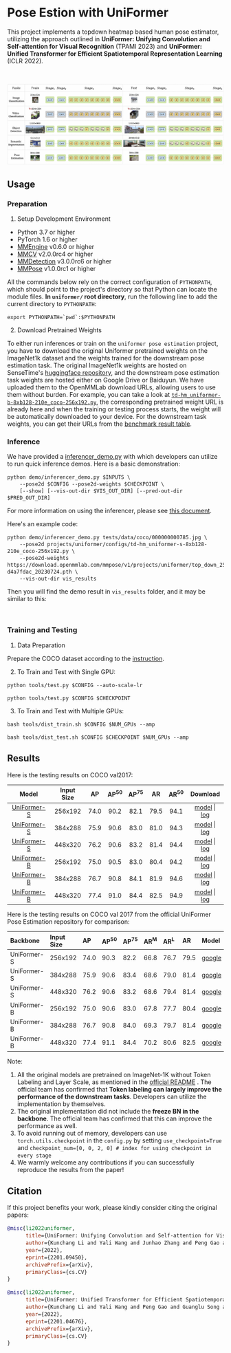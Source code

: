 # Pose Estion with UniFormer

This project implements a topdown heatmap based human pose estimator, utilizing the approach outlined in **UniFormer: Unifying Convolution and Self-attention for Visual Recognition** (TPAMI 2023) and **UniFormer: Unified Transformer for Efficient Spatiotemporal Representation Learning** (ICLR 2022).

<img src="https://raw.githubusercontent.com/Sense-X/UniFormer/main/figures/framework.png" alt><br>

<img src="https://raw.githubusercontent.com/Sense-X/UniFormer/main/figures/dense_adaption.jpg" alt><br>

## Usage

### Preparation

1. Setup Development Environment

- Python 3.7 or higher
- PyTorch 1.6 or higher
- [MMEngine](https://github.com/open-mmlab/mmengine) v0.6.0 or higher
- [MMCV](https://github.com/open-mmlab/mmcv) v2.0.0rc4 or higher
- [MMDetection](https://github.com/open-mmlab/mmdetection) v3.0.0rc6 or higher
- [MMPose](https://github.com/open-mmlab/mmpose) v1.0.0rc1 or higher

All the commands below rely on the correct configuration of `PYTHONPATH`, which should point to the project's directory so that Python can locate the module files. **In `uniformer/` root directory**, run the following line to add the current directory to `PYTHONPATH`:

```shell
export PYTHONPATH=`pwd`:$PYTHONPATH
```

2. Download Pretrained Weights

To either run inferences or train on the `uniformer pose estimation` project, you have to download the original Uniformer pretrained weights on the ImageNet1k dataset and the weights trained for the downstream pose estimation task. The original ImageNet1k weights are hosted on SenseTime's [huggingface repository](https://huggingface.co/Sense-X/uniformer_image), and the downstream pose estimation task weights are hosted either on Google Drive or Baiduyun. We have uploaded them to the OpenMMLab download URLs, allowing users to use them without burden. For example, you can take a look at [`td-hm_uniformer-b-8xb128-210e_coco-256x192.py`](./configs/td-hm_uniformer-b-8xb128-210e_coco-256x192.py#62), the corresponding pretrained weight URL is already here and when the training or testing process starts, the weight will be automatically downloaded to your device. For the downstream task weights, you can get their URLs from the [benchmark result table](#results).

### Inference

We have provided a [inferencer_demo.py](../../demo/inferencer_demo.py) with which developers can utilize to run quick inference demos. Here is a basic demonstration:

```shell
python demo/inferencer_demo.py $INPUTS \
    --pose2d $CONFIG --pose2d-weights $CHECKPOINT \
    [--show] [--vis-out-dir $VIS_OUT_DIR] [--pred-out-dir $PRED_OUT_DIR]
```

For more information on using the inferencer, please see [this document](https://mmpose.readthedocs.io/en/latest/user_guides/inference.html#out-of-the-box-inferencer).

Here's an example code:

```shell
python demo/inferencer_demo.py tests/data/coco/000000000785.jpg \
    --pose2d projects/uniformer/configs/td-hm_uniformer-s-8xb128-210e_coco-256x192.py \
    --pose2d-weights https://download.openmmlab.com/mmpose/v1/projects/uniformer/top_down_256x192_global_small-d4a7fdac_20230724.pth \
    --vis-out-dir vis_results
```

Then you will find the demo result in `vis_results` folder, and it may be similar to this:

<img src="https://github.com/open-mmlab/mmpose/assets/7219519/6f939457-d714-477a-9cc7-27aa98acc4af" height="360px" alt><br>

### Training and Testing

1. Data Preparation

Prepare the COCO dataset according to the [instruction](https://mmpose.readthedocs.io/en/latest/dataset_zoo/2d_body_keypoint.html#coco).

2. To Train and Test with Single GPU:

```shell
python tools/test.py $CONFIG --auto-scale-lr
```

```shell
python tools/test.py $CONFIG $CHECKPOINT
```

3. To Train and Test with Multiple GPUs:

```shell
bash tools/dist_train.sh $CONFIG $NUM_GPUs --amp
```

```shell
bash tools/dist_test.sh $CONFIG $CHECKPOINT $NUM_GPUs --amp
```

## Results

Here is the testing results on COCO val2017:

|                                Model                                | Input Size |  AP  | AP<sup>50</sup> | AP<sup>75</sup> |  AR  | AR<sup>50</sup> |                                Download                                |
| :-----------------------------------------------------------------: | :--------: | :--: | :-------------: | :-------------: | :--: | :-------------: | :--------------------------------------------------------------------: |
| [UniFormer-S](./configs/td-hm_uniformer-s-8xb128-210e_coco-256x192.py) |  256x192   | 74.0 |      90.2       |      82.1       | 79.5 |      94.1       | [model](https://download.openmmlab.com/mmpose/v1/projects/uniformer/top_down_256x192_global_small-d4a7fdac_20230724.pth) \| [log](https://download.openmmlab.com/mmpose/v1/projects/uniformer/top_down_256x192_global_small-d4a7fdac_20230724.log.json) |
| [UniFormer-S](./configs/td-hm_uniformer-s-8xb128-210e_coco-384x288.py) |  384x288   | 75.9 |      90.6       |      83.0       | 81.0 |      94.3       | [model](https://download.openmmlab.com/mmpose/v1/projects/uniformer/top_down_384x288_global_small-7a613f78_20230724.pth) \| [log](https://download.openmmlab.com/mmpose/v1/projects/uniformer/top_down_384x288_global_small-7a613f78_20230724.log.json) |
| [UniFormer-S](./configs/td-hm_uniformer-s-8xb64-210e_coco-448x320.py) |  448x320   | 76.2 |      90.6       |      83.2       | 81.4 |      94.4       | [model](https://download.openmmlab.com/mmpose/v1/projects/uniformer/top_down_448x320_global_small-18b760de_20230724.pth) \| [log](https://download.openmmlab.com/mmpose/v1/projects/uniformer/top_down_448x320_global_small-18b760de_20230724.log.json) |
| [UniFormer-B](./configs/td-hm_uniformer-b-8xb128-210e_coco-256x192.py) |  256x192   | 75.0 |      90.5       |      83.0       | 80.4 |      94.2       | [model](https://download.openmmlab.com/mmpose/v1/projects/uniformer/top_down_256x192_global_base-1713bcd4_20230724.pth) \| [log](https://download.openmmlab.com/mmpose/v1/projects/uniformer/top_down_256x192_global_base-1713bcd4_20230724.log.json) |
| [UniFormer-B](./configs/td-hm_uniformer-b-8xb32-210e_coco-384x288.py) |  384x288   | 76.7 |      90.8       |      84.1       | 81.9 |      94.6       | [model](https://download.openmmlab.com/mmpose/v1/projects/uniformer/top_down_384x288_global_base-c650da38_20230724.pth) \| [log](https://download.openmmlab.com/mmpose/v1/projects/uniformer/top_down_384x288_global_base-c650da38_20230724.log.json) |
| [UniFormer-B](./configs/td-hm_uniformer-b-8xb32-210e_coco-448x320.py) |  448x320   | 77.4 |      91.0       |      84.4       | 82.5 |      94.9       | [model](https://download.openmmlab.com/mmpose/v1/projects/uniformer/top_down_448x320_global_base-a05c185f_20230724.pth) \| [log](https://download.openmmlab.com/mmpose/v1/projects/uniformer/top_down_448x320_global_base-a05c185f_20230724.log.json) |

Here is the testing results on COCO val 2017 from the official UniFormer Pose Estimation repository for comparison:

| Backbone    | Input Size | AP   | AP<sup>50</sup> | AP<sup>75</sup> | AR<sup>M</sup> | AR<sup>L</sup> | AR   | Model                                                     | Log                                                      |
| :---------- | :--------- | :--- | :-------------- | :-------------- | :------------- | :------------- | :--- | :-------------------------------------------------------- | :------------------------------------------------------- |
| UniFormer-S | 256x192    | 74.0 | 90.3            | 82.2            | 66.8           | 76.7           | 79.5 | [google](https://drive.google.com/file/d/162R0JuTpf3gpLe1IK6oxRoQK7JSj4ylx/view?usp=sharing) | [google](https://drive.google.com/file/d/15j40u97Db6TA2gMHdn0yFEsDFb5SMBy4/view?usp=sharing) |
| UniFormer-S | 384x288    | 75.9 | 90.6            | 83.4            | 68.6           | 79.0           | 81.4 | [google](https://drive.google.com/file/d/163vuFkpcgVOthC05jCwjGzo78Nr0eikW/view?usp=sharing) | [google](https://drive.google.com/file/d/15X9M_5cq9RQMgs64Yn9YvV5k5f0zOBHo/view?usp=sharing) |
| UniFormer-S | 448x320    | 76.2 | 90.6            | 83.2            | 68.6           | 79.4           | 81.4 | [google](https://drive.google.com/file/d/165nQRsT58SXJegcttksHwDn46Fme5dGX/view?usp=sharing) | [google](https://drive.google.com/file/d/15IJjSWp4R5OybMdV2CZEUx_TwXdTMOee/view?usp=sharing) |
| UniFormer-B | 256x192    | 75.0 | 90.6            | 83.0            | 67.8           | 77.7           | 80.4 | [google](https://drive.google.com/file/d/15tzJaRyEzyWp2mQhpjDbBzuGoyCaJJ-2/view?usp=sharing) | [google](https://drive.google.com/file/d/15jJyTPcJKj_id0PNdytloqt7yjH2M8UR/view?usp=sharing) |
| UniFormer-B | 384x288    | 76.7 | 90.8            | 84.0            | 69.3           | 79.7           | 81.4 | [google](https://drive.google.com/file/d/15qtUaOR_C7-vooheJE75mhA9oJQt3gSx/view?usp=sharing) | [google](https://drive.google.com/file/d/15L1Uxo_uRSMlGnOvWzAzkJLKX6Qh_xNw/view?usp=sharing) |
| UniFormer-B | 448x320    | 77.4 | 91.1            | 84.4            | 70.2           | 80.6           | 82.5 | [google](https://drive.google.com/file/d/156iNxetiCk8JJz41aFDmFh9cQbCaMk3D/view?usp=sharing) | [google](https://drive.google.com/file/d/15aRpZc2Tie5gsn3_l-aXto1MrC9wyzMC/view?usp=sharing) |

Note:

1. All the original models are pretrained on ImageNet-1K without Token Labeling and Layer Scale, as mentioned in the [official README](https://github.com/Sense-X/UniFormer/tree/main/pose_estimation) . The official team has confirmed that **Token labeling can largely improve the performance of the downstream tasks**. Developers can utilize the implementation by themselves.
2. The original implementation did not include the **freeze BN in the backbone**. The official team has confirmed that this can improve the performance as well.
3. To avoid running out of memory, developers can use `torch.utils.checkpoint` in the `config.py` by setting `use_checkpoint=True` and `checkpoint_num=[0, 0, 2, 0] # index for using checkpoint in every stage`
4. We warmly welcome any contributions if you can successfully reproduce the results from the paper!

## Citation

If this project benefits your work, please kindly consider citing the original papers:

```bibtex
@misc{li2022uniformer,
      title={UniFormer: Unifying Convolution and Self-attention for Visual Recognition},
      author={Kunchang Li and Yali Wang and Junhao Zhang and Peng Gao and Guanglu Song and Yu Liu and Hongsheng Li and Yu Qiao},
      year={2022},
      eprint={2201.09450},
      archivePrefix={arXiv},
      primaryClass={cs.CV}
}
```

```bibtex
@misc{li2022uniformer,
      title={UniFormer: Unified Transformer for Efficient Spatiotemporal Representation Learning},
      author={Kunchang Li and Yali Wang and Peng Gao and Guanglu Song and Yu Liu and Hongsheng Li and Yu Qiao},
      year={2022},
      eprint={2201.04676},
      archivePrefix={arXiv},
      primaryClass={cs.CV}
}
```
